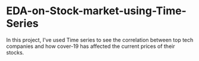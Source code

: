 # EDA-on-Stock-market-using-Time-Series
In this project, I've used Time series to see the correlation between top tech companies and how cover-19 has affected the current prices of their stocks.
